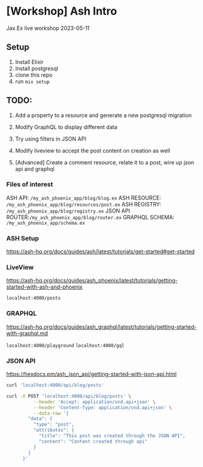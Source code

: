 # [Workshop] Ash Intro

Jax.Ex live workshop 2023-05-11

## Setup

1. Install Elixir
2. Install postgresql
3. clone this repo
4. run `mix setup`

## TODO:

1. Add a property to a resource and generate a new postgresql migration

2. Modify GraphQL to display different data

3. Try using filters in JSON API

4. Modify liveview to accept the post content on creation as well

5. [Advanced] Create a comment resource, relate it to a post, wire up json api and graphql

### Files of interest

ASH API: `/my_ash_phoenix_app/blog/blog.ex`
ASH RESOURCE: `/my_ash_phoenix_app/blog/resources/post.ex`
ASH REGISTRY: `/my_ash_phoenix_app/blog/registry.ex`
JSON API ROUTER:`/my_ash_phoenix_app/blog/router.ex`
GRAPHQL SCHEMA: `/my_ash_phoenix_app/schema.ex`

### ASH Setup

https://ash-hq.org/docs/guides/ash/latest/tutorials/get-started#get-started

### LiveView

https://ash-hq.org/docs/guides/ash_phoenix/latest/tutorials/getting-started-with-ash-and-phoenix

`localhost:4000/posts`

### GRAPHQL

https://ash-hq.org/docs/guides/ash_graphql/latest/tutorials/getting-started-with-graphql.md

`localhost:4000/playground`
`localhost:4000/gql`


### JSON API

https://hexdocs.pm/ash_json_api/getting-started-with-json-api.html

```sh
curl 'localhost:4000/api/blog/posts'
```

```sh
curl -X POST 'localhost:4000/api/blog/posts' \
          --header 'Accept: application/vnd.api+json' \
          --header 'Content-Type: application/vnd.api+json' \
          --data-raw '{
        "data": {
          "type": "post",
          "attributes": {
            "title": "This post was created through the JSON API",
            "content": "Content created through api"
          }
        }
      }'
```
